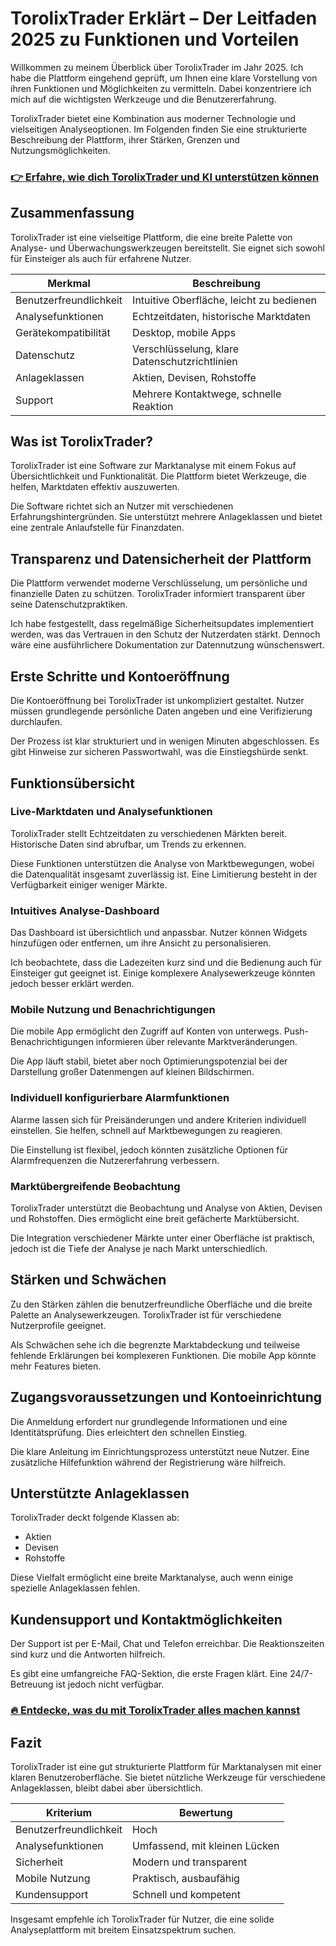 # TorolixTrader Erklärt – Der Leitfaden 2025 zu Funktionen und Vorteilen
   
Willkommen zu meinem Überblick über TorolixTrader im Jahr 2025. Ich habe die Plattform eingehend geprüft, um Ihnen eine klare Vorstellung von ihren Funktionen und Möglichkeiten zu vermitteln. Dabei konzentriere ich mich auf die wichtigsten Werkzeuge und die Benutzererfahrung.

TorolixTrader bietet eine Kombination aus moderner Technologie und vielseitigen Analyseoptionen. Im Folgenden finden Sie eine strukturierte Beschreibung der Plattform, ihrer Stärken, Grenzen und Nutzungsmöglichkeiten.

### [👉 Erfahre, wie dich TorolixTrader und KI unterstützen können](https://t.co/if7EdbGEDV)
## Zusammenfassung  
TorolixTrader ist eine vielseitige Plattform, die eine breite Palette von Analyse- und Überwachungswerkzeugen bereitstellt. Sie eignet sich sowohl für Einsteiger als auch für erfahrene Nutzer.

| Merkmal                | Beschreibung                                    |
|------------------------|------------------------------------------------|
| Benutzerfreundlichkeit  | Intuitive Oberfläche, leicht zu bedienen       |
| Analysefunktionen      | Echtzeitdaten, historische Marktdaten          |
| Gerätekompatibilität    | Desktop, mobile Apps                             |
| Datenschutz            | Verschlüsselung, klare Datenschutzrichtlinien  |
| Anlageklassen          | Aktien, Devisen, Rohstoffe                       |
| Support                | Mehrere Kontaktwege, schnelle Reaktion          |

## Was ist TorolixTrader?  
TorolixTrader ist eine Software zur Marktanalyse mit einem Fokus auf Übersichtlichkeit und Funktionalität. Die Plattform bietet Werkzeuge, die helfen, Marktdaten effektiv auszuwerten.

Die Software richtet sich an Nutzer mit verschiedenen Erfahrungshintergründen. Sie unterstützt mehrere Anlageklassen und bietet eine zentrale Anlaufstelle für Finanzdaten.

## Transparenz und Datensicherheit der Plattform  
Die Plattform verwendet moderne Verschlüsselung, um persönliche und finanzielle Daten zu schützen. TorolixTrader informiert transparent über seine Datenschutzpraktiken.

Ich habe festgestellt, dass regelmäßige Sicherheitsupdates implementiert werden, was das Vertrauen in den Schutz der Nutzerdaten stärkt. Dennoch wäre eine ausführlichere Dokumentation zur Datennutzung wünschenswert.

## Erste Schritte und Kontoeröffnung  
Die Kontoeröffnung bei TorolixTrader ist unkompliziert gestaltet. Nutzer müssen grundlegende persönliche Daten angeben und eine Verifizierung durchlaufen.

Der Prozess ist klar strukturiert und in wenigen Minuten abgeschlossen. Es gibt Hinweise zur sicheren Passwortwahl, was die Einstiegshürde senkt.

## Funktionsübersicht  
### Live-Marktdaten und Analysefunktionen  
TorolixTrader stellt Echtzeitdaten zu verschiedenen Märkten bereit. Historische Daten sind abrufbar, um Trends zu erkennen.

Diese Funktionen unterstützen die Analyse von Marktbewegungen, wobei die Datenqualität insgesamt zuverlässig ist. Eine Limitierung besteht in der Verfügbarkeit einiger weniger Märkte.

### Intuitives Analyse-Dashboard  
Das Dashboard ist übersichtlich und anpassbar. Nutzer können Widgets hinzufügen oder entfernen, um ihre Ansicht zu personalisieren.

Ich beobachtete, dass die Ladezeiten kurz sind und die Bedienung auch für Einsteiger gut geeignet ist. Einige komplexere Analysewerkzeuge könnten jedoch besser erklärt werden.

### Mobile Nutzung und Benachrichtigungen  
Die mobile App ermöglicht den Zugriff auf Konten von unterwegs. Push-Benachrichtigungen informieren über relevante Marktveränderungen.

Die App läuft stabil, bietet aber noch Optimierungspotenzial bei der Darstellung großer Datenmengen auf kleinen Bildschirmen.

### Individuell konfigurierbare Alarmfunktionen  
Alarme lassen sich für Preisänderungen und andere Kriterien individuell einstellen. Sie helfen, schnell auf Marktbewegungen zu reagieren.

Die Einstellung ist flexibel, jedoch könnten zusätzliche Optionen für Alarmfrequenzen die Nutzererfahrung verbessern.

### Marktübergreifende Beobachtung  
TorolixTrader unterstützt die Beobachtung und Analyse von Aktien, Devisen und Rohstoffen. Dies ermöglicht eine breit gefächerte Marktübersicht.

Die Integration verschiedener Märkte unter einer Oberfläche ist praktisch, jedoch ist die Tiefe der Analyse je nach Markt unterschiedlich.

## Stärken und Schwächen  
Zu den Stärken zählen die benutzerfreundliche Oberfläche und die breite Palette an Analysewerkzeugen. TorolixTrader ist für verschiedene Nutzerprofile geeignet.

Als Schwächen sehe ich die begrenzte Marktabdeckung und teilweise fehlende Erklärungen bei komplexeren Funktionen. Die mobile App könnte mehr Features bieten.

## Zugangsvoraussetzungen und Kontoeinrichtung  
Die Anmeldung erfordert nur grundlegende Informationen und eine Identitätsprüfung. Dies erleichtert den schnellen Einstieg.

Die klare Anleitung im Einrichtungsprozess unterstützt neue Nutzer. Eine zusätzliche Hilfefunktion während der Registrierung wäre hilfreich.

## Unterstützte Anlageklassen  
TorolixTrader deckt folgende Klassen ab:  
- Aktien  
- Devisen  
- Rohstoffe  

Diese Vielfalt ermöglicht eine breite Marktanalyse, auch wenn einige spezielle Anlageklassen fehlen.

## Kundensupport und Kontaktmöglichkeiten  
Der Support ist per E-Mail, Chat und Telefon erreichbar. Die Reaktionszeiten sind kurz und die Antworten hilfreich.

Es gibt eine umfangreiche FAQ-Sektion, die erste Fragen klärt. Eine 24/7-Betreuung ist jedoch nicht verfügbar.

### [🔥 Entdecke, was du mit TorolixTrader alles machen kannst](https://t.co/if7EdbGEDV)
## Fazit  
TorolixTrader ist eine gut strukturierte Plattform für Marktanalysen mit einer klaren Benutzeroberfläche. Sie bietet nützliche Werkzeuge für verschiedene Anlageklassen, bleibt dabei aber übersichtlich.

| Kriterium             | Bewertung                      |
|-----------------------|-------------------------------|
| Benutzerfreundlichkeit | Hoch                          |
| Analysefunktionen      | Umfassend, mit kleinen Lücken |
| Sicherheit            | Modern und transparent        |
| Mobile Nutzung         | Praktisch, ausbaufähig         |
| Kundensupport          | Schnell und kompetent          |

Insgesamt empfehle ich TorolixTrader für Nutzer, die eine solide Analyseplattform mit breitem Einsatzspektrum suchen.